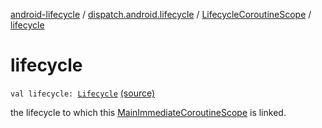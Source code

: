 [android-lifecycle](../../index.md) / [dispatch.android.lifecycle](../index.md) / [LifecycleCoroutineScope](index.md) / [lifecycle](./lifecycle.md)

# lifecycle

`val lifecycle: `[`Lifecycle`](https://developer.android.com/reference/androidx/androidx/lifecycle/Lifecycle.html) [(source)](https://github.com/RBusarow/Dispatch/tree/master/android-lifecycle/src/main/java/dispatch/android/lifecycle/LifecycleCoroutineScope.kt#L35)

the lifecycle to which this [MainImmediateCoroutineScope](https://rbusarow.github.io/Dispatch/core/dispatch.core/-main-immediate-coroutine-scope/index.md) is linked.

